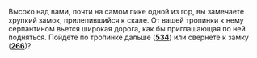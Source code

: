 Высоко над вами, почти на самом пике одной из гор, вы замечаете хрупкий замок, прилепившийся к скале. От вашей тропинки к нему серпантином вьется широкая дорога, как бы приглашающая по ней подняться. Пойдете по тропинке дальше ([**534**](#n_534)) или свернете к замку ([**266**](#n_266))?

